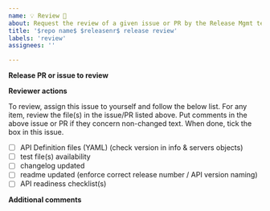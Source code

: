 ```yaml
---
name: 💡 Review 🌟
about: Request the review of a given issue or PR by the Release Mgmt team
title: '$repo name$ $releasenr$ release review'
labels: 'review'
assignees: ''

---
```


**Release PR or issue to review**
<!-- Put here the link(s) to the issue(s) or PR(s) that need to be reviewed -->

**Reviewer actions**

To review, assign this issue to yourself and follow the below list.
For any item, review the file(s) in the issue/PR listed above. 
Put comments in the above issue or PR if they concern non-changed text.
When done, tick the box in this issue. 

- [ ] API Definition files (YAML) (check version in info & servers objects)  
- [ ] test file(s) availability
- [ ] changelog updated
- [ ] readme updated (enforce correct release number / API version naming) 
- [ ] API readiness checklist(s)

**Additional comments**
<!-- Add any other comments here as needed. -->
